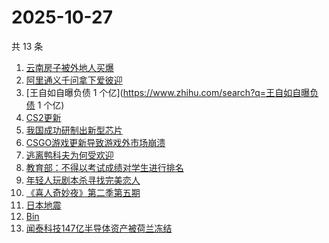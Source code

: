 # 2025-10-27

共 13 条

<!-- BEGIN -->
<!-- 最后更新时间 Mon Oct 27 2025 10:42:03 GMT+0800 (China Standard Time) -->

1. [云南房子被外地人买爆](https://www.zhihu.com/search?q=云南房子被外地人买爆)
1. [阿里通义千问拿下爱彼迎](https://www.zhihu.com/search?q=阿里通义千问拿下爱彼迎)
1. [王自如自曝负债 1 个亿](https://www.zhihu.com/search?q=王自如自曝负债 1 个亿)
1. [CS2更新](https://www.zhihu.com/search?q=CS2更新)
1. [我国成功研制出新型芯片](https://www.zhihu.com/search?q=我国成功研制出新型芯片)
1. [CSGO游戏更新导致游戏外市场崩溃](https://www.zhihu.com/search?q=CSGO游戏更新导致游戏外市场崩溃)
1. [逃离鸭科夫为何受欢迎](https://www.zhihu.com/search?q=逃离鸭科夫为何受欢迎)
1. [教育部：不得以考试成绩对学生进行排名](https://www.zhihu.com/search?q=教育部：不得以考试成绩对学生进行排名)
1. [年轻人玩剧本杀寻找完美恋人](https://www.zhihu.com/search?q=年轻人玩剧本杀寻找完美恋人)
1. [《喜人奇妙夜》第二季第五期](https://www.zhihu.com/search?q=《喜人奇妙夜》第二季第五期)
1. [日本地震](https://www.zhihu.com/search?q=日本地震)
1. [Bin](https://www.zhihu.com/search?q=Bin)
1. [闻泰科技147亿半导体资产被荷兰冻结](https://www.zhihu.com/search?q=闻泰科技147亿半导体资产被荷兰冻结)

<!-- END -->
